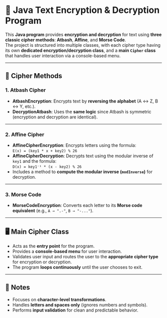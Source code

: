 # **🔐 Java Text Encryption & Decryption Program**

This **Java program** provides **encryption and decryption** for text using **three classic cipher methods**: **Atbash**, **Affine**, and **Morse Code**.  
The project is structured into multiple classes, with each cipher type having its own **dedicated encryption/decryption class**, and a **main `Cipher` class** that handles user interaction via a console-based menu.

---

## **🔑 Cipher Methods**

### **1. Atbash Cipher**
- **AtbashEncryption**: Encrypts text by **reversing the alphabet** (A ↔ Z, B ↔ Y, etc.).  
- **DecryptionAtbash**: Uses the **same logic** since Atbash is symmetric (encryption and decryption are identical).

---

### **2. Affine Cipher**
- **AffineCipherEncryption**: Encrypts letters using the formula:  
  `E(x) = (key1 * x + key2) % 26`
- **AffineCipherDecryption**: Decrypts text using the modular inverse of `key1` and the formula:  
  `D(x) = key1⁻¹ * (x - key2) % 26`
- Includes a method to **compute the modular inverse (`modInverse`)** for decryption.

---

### **3. Morse Code**
- **MorseCodeEncryption**: Converts each letter to its **Morse code equivalent** (e.g., `A → ".-"`, `B → "-..."`).

---

## **🖥 Main Cipher Class**
- Acts as the **entry point** for the program.
- Provides a **console-based menu** for user interaction.
- Validates user input and routes the user to the **appropriate cipher type** for encryption or decryption.
- The program **loops continuously** until the user chooses to exit.

---

## **📌 Notes**
- Focuses on **character-level transformations**.
- Handles **letters and spaces only** (ignores numbers and symbols).
- Performs **input validation** for clean and predictable behavior.
